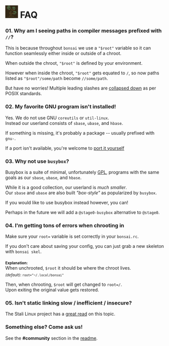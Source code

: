 # <img width="40" height="40" src="res/bonsai_square.png"> FAQ

### 01. Why am I seeing paths in compiler messages prefixed with `//`?

This is because throughout `bonsai` we use a `"$root"` variable so
it can function seamlessly either inside or outside of a chroot.  

When outside the chroot, `"$root"` is defined by your environment.

However when inside the chroot, `"$root"` gets equated to `/`, so now paths listed
as `"$root"/some/path` become `//some/path`.

But have no worries! Multiple leading slashes are [collapsed down](http://www.opengroup.org/onlinepubs/009695399/basedefs/xbd_chap03.html#tag_03_266) as per POSIX standards.

### 02. My favorite GNU program isn't installed!

Yes. We do not use GNU `coreutils` or `util-linux`.  
Instead our userland consists of `sbase`, `ubase`, and `hbase`.

If something is missing, it's probably a package -- usually prefixed with `gnu-`.

If a port isn't available, you're welcome to [port it yourself](http://github.com/bonsai-linux/bonsai/blob/master/CONTRIBUTING.md#porting-guidelines)

### 03. Why not use `busybox`?

Busybox is a suite of minimal, unfortunately [GPL](http://busybox.net/license.html),
programs with the same goals as our `sbase`, `ubase`, and `hbase`.

While it is a good collection, our userland is *much smaller*.  
Our `sbase` and `ubase` are also built *"box-style"* as popularized by `busybox`.

If you would like to use busybox instead however, you can!

Perhaps in the future we will add a `@stage0-busybox` alternative to `@stage0`.

### 04. I'm getting tons of errors when chrooting in

Make sure your `root=` variable is set correctly in your `bonsai.rc`.

If you don't care about saving your config, you can just grab a 
new skeleton with `bonsai skel`.

<sub>**Explanation:**</sub>  
When unchrooted, `$root` it should be where the chroot lives.  
<sub>*(default)*: `root="~/.local/bonsai"` </sub>

Then, when chrooting, `$root` will get changed to `root=/`.  
Upon exiting the original value gets restored.

### 05. Isn't static linking slow / inefficient / insecure?

The Stali Linux project has a [great read](http://sta.li/faq) on this topic.

### Something else? Come ask us!

See the **#community** section in the [readme](README.md).
